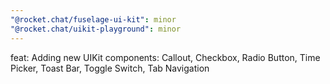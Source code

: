 ```yaml
---
"@rocket.chat/fuselage-ui-kit": minor
"@rocket.chat/uikit-playground": minor
---
```


feat: Adding new UIKit components: Callout, Checkbox, Radio Button, Time Picker, Toast Bar, Toggle Switch, Tab Navigation
